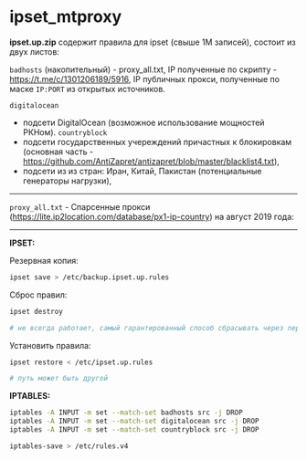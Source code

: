 # ipset_mtproxy

**ipset.up.zip** содержит правила для ipset (свыше 1М записей), состоит из двух листов:

<code>badhosts</code> (накопительный) - proxy_all.txt, IP полученные по скрипту - https://t.me/c/1301206189/5916, IP публичных прокси, полученные по маске <code>IP:PORT</code> из открытых источников.<br>

<code>digitalocean</code> 
- подсети DigitalOcean (возможное использование мощностей РКНом).
<code>countryblock</code> <br/>
- подсети государственных учереждений причастных к блокировкам (основная часть - https://github.com/AntiZapret/antizapret/blob/master/blacklist4.txt), <br/>
- подсети из из стран: Иран, Китай, Пакистан (потенциальные генераторы нагрузки), 
<hr>

<code>proxy_all.txt</code> - Спарсенные прокси (https://lite.ip2location.com/database/px1-ip-country) на август 2019 года:
<hr>

**IPSET:**

Резервная копия:
```bash
ipset save > /etc/backup.ipset.up.rules
```

Сброс правил:
```bash
ipset destroy

# не всегда работает, самый гарантированный способ сбрасывать через перезагрузку
```

Установить правила:
```bash
ipset restore < /etc/ipset.up.rules

# путь может быть другой
```

**IPTABLES:**
```bash
iptables -A INPUT -m set --match-set badhosts src -j DROP
iptables -A INPUT -m set --match-set digitalocean src -j DROP
iptables -A INPUT -m set --match-set countryblock src -j DROP

iptables-save > /etc/rules.v4
```
